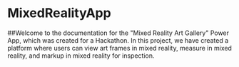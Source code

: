 # MixedRealityApp
##Welcome to the documentation for the "Mixed Reality Art Gallery" Power App, which was created for a Hackathon. In this project, we have created a platform where users can view art frames in mixed reality, measure in mixed reality, and markup in mixed reality for inspection.
